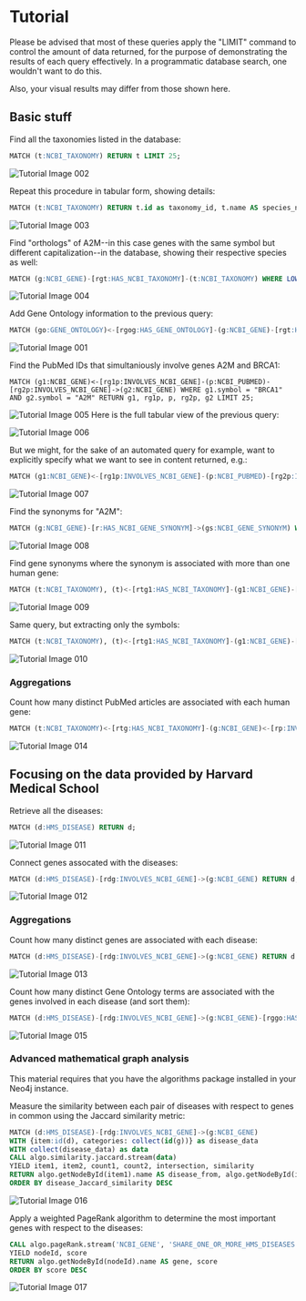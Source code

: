 # Tutorial

Please be advised that most of these queries apply the "LIMIT" command to control the amount of data returned, for the purpose of demonstrating the results of each query effectively. In a programmatic database search, one wouldn't want to do this.

Also, your visual results may differ from those shown here.

## Basic stuff

Find all the taxonomies listed in the database:
```sql
MATCH (t:NCBI_TAXONOMY) RETURN t LIMIT 25;
```

![Tutorial Image 002](images/tutorial_image_002.png)

Repeat this procedure in tabular form, showing details:
```sql
MATCH (t:NCBI_TAXONOMY) RETURN t.id as taxonomy_id, t.name AS species_name LIMIT 25;
```

![Tutorial Image 003](images/tutorial_image_003.png)

Find "orthologs" of A2M--in this case genes with the same symbol but different capitalization--in the database, showing their respective species as well:
```sql
MATCH (g:NCBI_GENE)-[rgt:HAS_NCBI_TAXONOMY]-(t:NCBI_TAXONOMY) WHERE LOWER(g.symbol) = "a2m" RETURN g, rgt, t LIMIT 25;
```

![Tutorial Image 004](images/tutorial_image_004.png)

Add Gene Ontology information to the previous query:
```sql
MATCH (go:GENE_ONTOLOGY)<-[rgog:HAS_GENE_ONTOLOGY]-(g:NCBI_GENE)-[rgt:HAS_NCBI_TAXONOMY]-(t:NCBI_TAXONOMY) WHERE LOWER(g.symbol) = "a2m" RETURN go, rgog, g, rgt, t LIMIT 50;
```

![Tutorial Image 001](images/tutorial_image_001.png)

Find the PubMed IDs that simultaniously involve genes A2M and BRCA1:
```
MATCH (g1:NCBI_GENE)<-[rg1p:INVOLVES_NCBI_GENE]-(p:NCBI_PUBMED)-[rg2p:INVOLVES_NCBI_GENE]->(g2:NCBI_GENE) WHERE g1.symbol = "BRCA1" AND g2.symbol = "A2M" RETURN g1, rg1p, p, rg2p, g2 LIMIT 25;
```

![Tutorial Image 005](images/tutorial_image_005.png)
Here is the full tabular view of the previous query:

![Tutorial Image 006](images/tutorial_image_006.png)

But we might, for the sake of an automated query for example, want to explicitly specify what we want to see in content returned, e.g.:
```sql
MATCH (g1:NCBI_GENE)<-[rg1p:INVOLVES_NCBI_GENE]-(p:NCBI_PUBMED)-[rg2p:INVOLVES_NCBI_GENE]->(g2:NCBI_GENE) WHERE g1.symbol = "BRCA1" AND g2.symbol = "A2M" RETURN g1.id AS gene_1_NCBI_ID, g1.symbol AS gene_1_symbol, g2.id AS gene_2_NCBI_ID, g2.symbol AS gene_2_symbol, p.id AS pubmed_ID;
```

![Tutorial Image 007](images/tutorial_image_007.png)

Find the synonyms for "A2M":
```sql
MATCH (g:NCBI_GENE)-[r:HAS_NCBI_GENE_SYNONYM]->(gs:NCBI_GENE_SYNONYM) WHERE g.symbol = "A2M" RETURN g, r, gs;
```

![Tutorial Image 008](images/tutorial_image_008.png)

Find gene synonyms where the synonym is associated with more than one human gene:
```sql
MATCH (t:NCBI_TAXONOMY), (t)<-[rtg1:HAS_NCBI_TAXONOMY]-(g1:NCBI_GENE)-[rg1gs:HAS_NCBI_GENE_SYNONYM]->(gs:NCBI_GENE_SYNONYM)<-[rg2gs:HAS_NCBI_GENE_SYNONYM]-(g2:NCBI_GENE)-[rtg2:HAS_NCBI_TAXONOMY]->(t) WHERE t.id = 9606 AND g1.id <> g2.id RETURN g1, rg1gs, gs, rg2gs, g2 LIMIT 25;
```

![Tutorial Image 009](images/tutorial_image_009.png)

Same query, but extracting only the symbols:
```sql
MATCH (t:NCBI_TAXONOMY), (t)<-[rtg1:HAS_NCBI_TAXONOMY]-(g1:NCBI_GENE)-[rg1gs:HAS_NCBI_GENE_SYNONYM]->(gs:NCBI_GENE_SYNONYM)<-[rg2gs:HAS_NCBI_GENE_SYNONYM]-(g2:NCBI_GENE)-[rtg2:HAS_NCBI_TAXONOMY]->(t) WHERE t.id = 9606 AND g1.id <> g2.id RETURN gs.symbol AS SYNONYM, g1.symbol AS gene_1_symbol, g2.symbol AS gene_2_symbol LIMIT 25;
```

![Tutorial Image 010](images/tutorial_image_010.png)

### Aggregations

Count how many distinct PubMed articles are associated with each human gene:
```sql
MATCH (t:NCBI_TAXONOMY)<-[rtg:HAS_NCBI_TAXONOMY]-(g:NCBI_GENE)<-[rp:INVOLVES_NCBI_GENE]-(p:NCBI_PUBMED) WHERE t.id = 9606 RETURN g.symbol AS gene, COUNT(p) AS pubmed_count;
```

![Tutorial Image 014](images/tutorial_image_014.png)

## Focusing on the data provided by Harvard Medical School

Retrieve all the diseases:
```sql
MATCH (d:HMS_DISEASE) RETURN d;
```

![Tutorial Image 011](images/tutorial_image_011.png)

Connect genes assocated with the diseases:
```sql
MATCH (d:HMS_DISEASE)-[rdg:INVOLVES_NCBI_GENE]->(g:NCBI_GENE) RETURN d, rdg, g LIMIT 25;
```

![Tutorial Image 012](images/tutorial_image_012.png)

### Aggregations

Count how many distinct genes are associated with each disease:
```sql
MATCH (d:HMS_DISEASE)-[rdg:INVOLVES_NCBI_GENE]->(g:NCBI_GENE) RETURN d.name AS disease, COUNT(g) AS genes_per_disease;
```

![Tutorial Image 013](images/tutorial_image_013.png)

Count how many distinct Gene Ontology terms are associated with the genes involved in each disease (and sort them):
```sql
MATCH (d:HMS_DISEASE)-[rdg:INVOLVES_NCBI_GENE]->(g:NCBI_GENE)-[rggo:HAS_GENE_ONTOLOGY]->(go:GENE_ONTOLOGY) RETURN d.name AS disease, COUNT(go) AS number_of_gene_ontology_terms ORDER BY number_of_gene_ontology_terms DESC;
```

![Tutorial Image 015](images/tutorial_image_015.png)

### Advanced mathematical graph analysis

This material requires that you have the algorithms package installed in your Neo4j instance.

Measure the similarity between each pair of diseases with respect to genes in common using the Jaccard similarity metric:
```sql
MATCH (d:HMS_DISEASE)-[rdg:INVOLVES_NCBI_GENE]->(g:NCBI_GENE)
WITH {item:id(d), categories: collect(id(g))} as disease_data
WITH collect(disease_data) as data
CALL algo.similarity.jaccard.stream(data)
YIELD item1, item2, count1, count2, intersection, similarity
RETURN algo.getNodeById(item1).name AS disease_from, algo.getNodeById(item2).name AS disease_to, intersection, similarity AS disease_Jaccard_similarity
ORDER BY disease_Jaccard_similarity DESC
```

![Tutorial Image 016](images/tutorial_image_016.png)

Apply a weighted PageRank algorithm to determine the most important genes with respect to the diseases:
```sql
CALL algo.pageRank.stream('NCBI_GENE', 'SHARE_ONE_OR_MORE_HMS_DISEASES', {iterations:20, dampingFactor:0.85, weightProperty: "disease_count"})
YIELD nodeId, score
RETURN algo.getNodeById(nodeId).name AS gene, score
ORDER BY score DESC
```

![Tutorial Image 017](images/tutorial_image_017.png)
